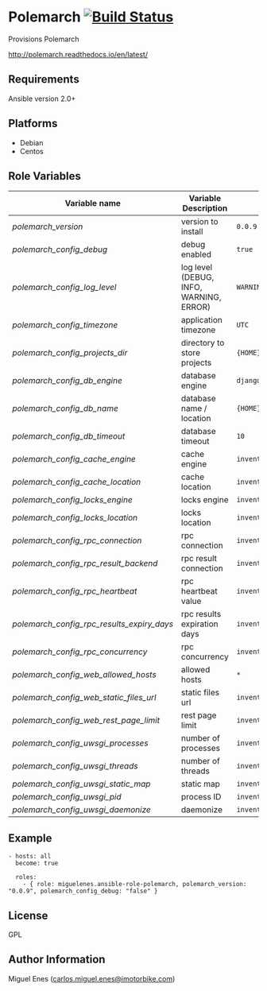 Polemarch [![Build Status](https://travis-ci.org/miguelenes/ansible-role-polemarch.svg?branch=master)](https://travis-ci.org/holms/ansible-fqdn)
====

Provisions Polemarch 

http://polemarch.readthedocs.io/en/latest/

Requirements
------------

Ansible version 2.0+

## Platforms

* Debian
* Centos

Role Variables
--------------


| Variable name | Variable Description | Default |
|---------------|----------------|---------|
|*polemarch_version*     | version to install | `0.0.9` |
|*polemarch_config_debug*         | debug enabled | `true` |
|*polemarch_config_log_level*         | log level (DEBUG, INFO, WARNING, ERROR) | `WARNING` |
|*polemarch_config_timezone*         | application timezone | `UTC` |
|*polemarch_config_projects_dir*         | directory to store projects | `{HOME}/projects` |
|*polemarch_config_db_engine*         | database engine | `django.db.backends.sqlite3` |
|*polemarch_config_db_name*         | database name / location | `{HOME}/db.sqlite3` |
|*polemarch_config_db_timeout*         | database timeout | `10` |
|*polemarch_config_cache_engine*         | cache engine | `inventory_hostname` |
|*polemarch_config_cache_location*         | cache location | `inventory_hostname` |
|*polemarch_config_locks_engine*         | locks engine | `inventory_hostname` |
|*polemarch_config_locks_location*         | locks location | `inventory_hostname` |
|*polemarch_config_rpc_connection*         | rpc connection | `inventory_hostname` |
|*polemarch_config_rpc_result_backend*         | rpc result connection | `inventory_hostname` |
|*polemarch_config_rpc_heartbeat*         | rpc heartbeat value | `inventory_hostname` |
|*polemarch_config_rpc_results_expiry_days*         | rpc results expiration days | `inventory_hostname` |
|*polemarch_config_rpc_concurrency*         | rpc concurrency | `inventory_hostname` |
|*polemarch_config_web_allowed_hosts*         | allowed hosts | `*` |
|*polemarch_config_web_static_files_url*         | static files url | `inventory_hostname` |
|*polemarch_config_web_rest_page_limit*         | rest page limit | `inventory_hostname` |
|*polemarch_config_uwsgi_processes*         | number of processes | `inventory_hostname` |
|*polemarch_config_uwsgi_threads*         | number of threads | `inventory_hostname` |
|*polemarch_config_uwsgi_static_map*         | static map | `inventory_hostname` |
|*polemarch_config_uwsgi_pid*         | process ID | `inventory_hostname` |
|*polemarch_config_uwsgi_daemonize*         | daemonize | `inventory_hostname` |

Example
-------

```
- hosts: all
  become: true

  roles:
    - { role: miguelenes.ansible-role-polemarch, polemarch_version: "0.0.9", polemarch_config_debug: "false" }
```

License
-------

GPL

Author Information
------------------

Miguel Enes (<carlos.miguel.enes@imotorbike.com>)
